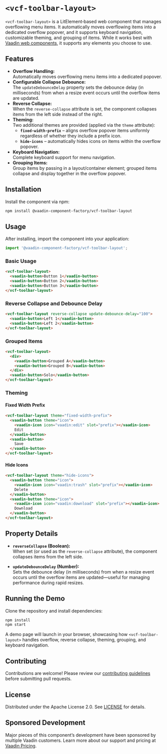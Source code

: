 # `<vcf-toolbar-layout>`

`<vcf-toolbar-layout>` is a LitElement‑based web component that manages overflowing menu items. It automatically moves overflowing items into a dedicated overflow popover, and it supports keyboard navigation, customizable theming, and grouping of items. While it works best with [Vaadin web components](https://vaadin.com/components), it supports any elements you choose to use.

## Features

- **Overflow Handling:**  
  Automatically moves overflowing menu items into a dedicated popover.
- **Configurable Collapse Debounce:**  
  The `updateDebounceDelay` property sets the debounce delay (in milliseconds) from when a resize event occurs until the overflow items are updated.
- **Reverse Collapse:**  
  When the `reverse-collapse` attribute is set, the component collapses items from the left side instead of the right.
- **Theming:**  
  Two additional themes are provided (applied via the `theme` attribute):
  - **`fixed-width-prefix`** – aligns overflow popover items uniformly regardless of whether they include a prefix icon.
  - **`hide-icons`** – automatically hides icons on items within the overflow popover.
- **Keyboard Navigation:**  
  Complete keyboard support for menu navigation.
- **Grouping Items:**  
  Group items by passing in a layout/container element; grouped items collapse and display together in the overflow popover.

## Installation

Install the component via npm:

```bash
npm install @vaadin-component-factory/vcf-toolbar-layout
```

## Usage

After installing, import the component into your application:

```js
import '@vaadin-component-factory/vcf-toolbar-layout';
```

### Basic Usage

```html
<vcf-toolbar-layout>
  <vaadin-button>Button 1</vaadin-button>
  <vaadin-button>Button 2</vaadin-button>
  <vaadin-button>Button 3</vaadin-button>
</vcf-toolbar-layout>
```

### Reverse Collapse and Debounce Delay

```html
<vcf-toolbar-layout reverse-collapse update-debounce-delay="100">
  <vaadin-button>Left 1</vaadin-button>
  <vaadin-button>Left 2</vaadin-button>
</vcf-toolbar-layout>
```

### Grouped Items

```html
<vcf-toolbar-layout>
  <div>
    <vaadin-button>Grouped A</vaadin-button>
    <vaadin-button>Grouped B</vaadin-button>
  </div>
  <vaadin-button>Solo</vaadin-button>
</vcf-toolbar-layout>
```

### Theming

#### Fixed Width Prefix

```html
<vcf-toolbar-layout theme="fixed-width-prefix">
  <vaadin-button theme="icon">
    <vaadin-icon icon="vaadin:edit" slot="prefix"></vaadin-icon>
    Edit
  </vaadin-button>
  <vaadin-button>
    Save
  </vaadin-button>
</vcf-toolbar-layout>
```

#### Hide Icons

```html
<vcf-toolbar-layout theme="hide-icons">
  <vaadin-button theme="icon">
    <vaadin-icon icon="vaadin:trash" slot="prefix"></vaadin-icon>
    Delete
  </vaadin-button>
  <vaadin-button theme="icon">
    <vaadin-icon icon="vaadin:download" slot="prefix"></vaadin-icon>
    Download
  </vaadin-button>
</vcf-toolbar-layout>
```

## Property Details

- **`reverseCollapse` (Boolean):**  
  When set (or used as the `reverse-collapse` attribute), the component collapses items from the left side.

- **`updateDebounceDelay` (Number):**  
  Sets the debounce delay (in milliseconds) from when a resize event occurs until the overflow items are updated—useful for managing performance during rapid resizes.

## Running the Demo

Clone the repository and install dependencies:

```bash
npm install
npm start
```

A demo page will launch in your browser, showcasing how `<vcf-toolbar-layout>` handles overflow, reverse collapse, theming, grouping, and keyboard navigation.

## Contributing

Contributions are welcome! Please review our [contributing guidelines](CONTRIBUTING.md) before submitting pull requests.

## License

Distributed under the Apache License 2.0. See [LICENSE](LICENSE) for details.

## Sponsored Development

Major pieces of this component’s development have been sponsored by multiple Vaadin customers. Learn more about our support and pricing at [Vaadin Pricing](https://vaadin.com/pricing).